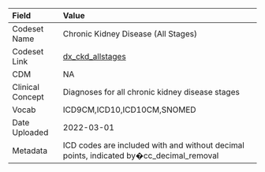 |Field            |Value                                                                                   |
|:----------------|:---------------------------------------------------------------------------------------|
|Codeset Name     |Chronic Kidney Disease (All Stages)                                                     |
|Codeset Link     |[dx_ckd_allstages](https://github.com/PEDSnet/Variable-Dictionary/blob/main/condition/dx_ckd_allstages.csv)|
|CDM              |NA                                                                                      |
|Clinical Concept |Diagnoses for all chronic kidney disease stages                                         |
|Vocab            |ICD9CM,ICD10,ICD10CM,SNOMED                                                             |
|Date Uploaded    |2022-03-01                                                                              |
|Metadata         |ICD codes are included with and without decimal points, indicated by�cc_decimal_removal |
